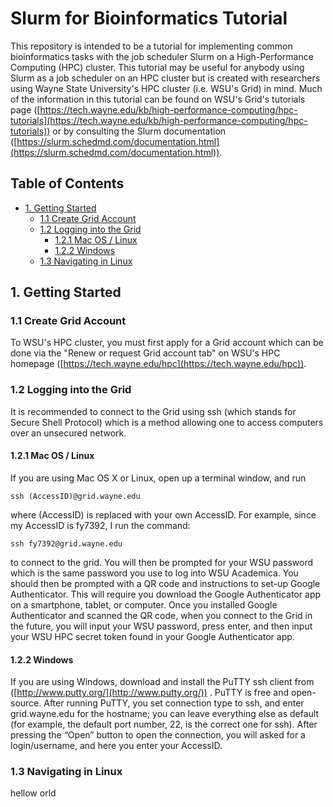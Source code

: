 # Slurm for Bioinformatics Tutorial

This repository is intended to be a tutorial for implementing common bioinformatics tasks with the job scheduler Slurm on a High-Performance Computing (HPC) cluster. This tutorial may be useful for anybody using Slurm as a job scheduler on an HPC cluster but is created with researchers using Wayne State University's HPC cluster (i.e. WSU's Grid) in mind. Much of the information in this tutorial can be found on WSU's Grid's tutorials page ([https://tech.wayne.edu/kb/high-performance-computing/hpc-tutorials](https://tech.wayne.edu/kb/high-performance-computing/hpc-tutorials)) or by consulting the Slurm documentation ([https://slurm.schedmd.com/documentation.html](https://slurm.schedmd.com/documentation.html)).


## Table of Contents
- [1. Getting Started](#getting-started)
   - [1.1 Create Grid Account](#create-account)
   - [1.2 Logging into the Grid](#logging-in)
      - [1.2.1 Mac OS / Linux](#logging-in-mac-linux)
      - [1.2.2 Windows](#logging-in-windows)
   - [1.3 Navigating in Linux](#navigating)

## 1. Getting Started
### 1.1 Create Grid Account
To WSU's HPC cluster, you must first apply for a Grid account which can be done via the "Renew or request Grid account tab" on WSU's HPC homepage ([https://tech.wayne.edu/hpc](https://tech.wayne.edu/hpc)).

 <a name="logging-in"></a>
### 1.2 Logging into the Grid
It is recommended to connect to the Grid using ssh (which stands for Secure Shell Protocol) which is a method allowing one to access computers over an unsecured network.
#### 1.2.1 Mac OS / Linux
If you are using Mac OS X or Linux, open up a terminal window, and run
```
ssh (AccessID)@grid.wayne.edu
```
where (AccessID) is replaced with your own AccessID. For
example, since my AccessID is fy7392, I run the command:
```
ssh fy7392@grid.wayne.edu
```
to connect to the grid. You will then be prompted for your WSU password which is the same password 
you use to log into WSU Academica. You should then be prompted with a QR code and instructions
to set-up Google Authenticator. This will require you download the Google Authenticator app
on a smartphone, tablet, or computer. Once you installed Google Authenticator and scanned the QR 
code, when you connect to the Grid in the future, you will input your WSU password, press enter, 
and then input your WSU HPC secret token found in your Google Authenticator app.

#### 1.2.2 Windows
If you are using Windows, download and install the PuTTY ssh client from
([http://www.putty.org/](http://www.putty.org/)) . PuTTY is free and open-source. After running
PuTTY, you set connection type to ssh, and enter grid.wayne.edu for the
hostname; you can leave everything else as default (for example, the default
port number, 22, is the correct one for ssh). After pressing the “Open”
button to open the connection, you will asked for a login/username, and
here you enter your AccessID.

### 1.3 Navigating in Linux
hellow orld













